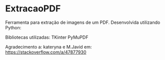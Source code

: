 # ExtracaoPDF
Ferramenta para extração de imagens de um PDF.
Desenvolvida utilizando Python:

Bibliotecas utilizadas:
TKinter
PyMuPDF

Agradecimento a:
kateryna e M.Javid 
em:
https://stackoverflow.com/a/47877930 

